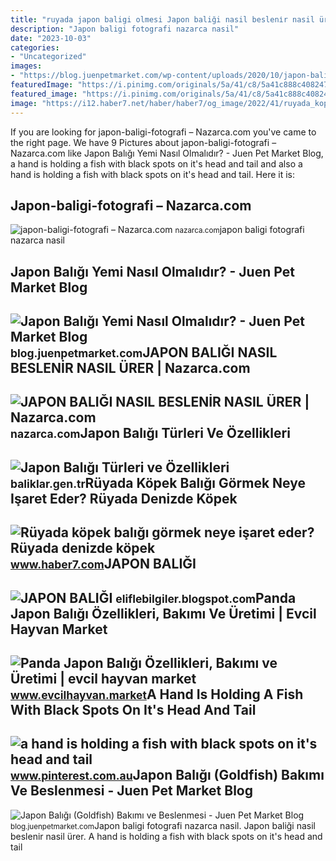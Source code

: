 ```yaml
---
title: "ruyada japon baligi olmesi Japon baliği nasil besleni̇r nasil ürer"
description: "Japon baligi fotografi nazarca nasil"
date: "2023-10-03"
categories:
- "Uncategorized"
images:
- "https://blog.juenpetmarket.com/wp-content/uploads/2020/10/japon-baligi-goldfish-bakimi-ve-beslenmesi.jpg"
featuredImage: "https://i.pinimg.com/originals/5a/41/c8/5a41c888c4082475a3d3db8a334e38b1.jpg"
featured_image: "https://i.pinimg.com/originals/5a/41/c8/5a41c888c4082475a3d3db8a334e38b1.jpg"
image: "https://i12.haber7.net/haber/haber7/og_image/2022/41/ruyada_kopek_baligi_gormek_neye_isaret_eder_ruyada_denizde_kopek_baligi_gormek_hayirli_midir_1665642941_8656.jpg"
---
```


If you are looking for japon-baligi-fotografi – Nazarca.com you've came to the right page. We have 9 Pictures about japon-baligi-fotografi – Nazarca.com like Japon Balığı Yemi Nasıl Olmalıdır? - Juen Pet Market Blog, a hand is holding a fish with black spots on it's head and tail and also a hand is holding a fish with black spots on it's head and tail. Here it is:

Japon-baligi-fotografi – Nazarca.com
------------------------------------

 ![japon-baligi-fotografi – Nazarca.com](http://nazarca.com/wp-content/uploads/2012/06/japon-baligi-fotografi.jpg) <small>nazarca.com</small>japon baligi fotografi nazarca nasil

Japon Balığı Yemi Nasıl Olmalıdır? - Juen Pet Market Blog
---------------------------------------------------------

 ![Japon Balığı Yemi Nasıl Olmalıdır? - Juen Pet Market Blog](https://blog.juenpetmarket.com/wp-content/uploads/2019/10/japon-baligi-yemi-nasil-olmalidir.jpg) <small>blog.juenpetmarket.com</small>JAPON BALIĞI NASIL BESLENİR NASIL ÜRER | Nazarca.com
----------------------------------------------------

 ![JAPON BALIĞI NASIL BESLENİR NASIL ÜRER | Nazarca.com](https://nazarca.com/wp-content/uploads/2012/06/japon-baligi-resim.jpg) <small>nazarca.com</small>Japon Balığı Türleri Ve Özellikleri
-----------------------------------

 ![Japon Balığı Türleri ve Özellikleri](https://www.baliklar.gen.tr/images/japon-baligi-turleri.jpg) <small>baliklar.gen.tr</small>Rüyada Köpek Balığı Görmek Neye Işaret Eder? Rüyada Denizde Köpek
-----------------------------------------------------------------

 ![Rüyada köpek balığı görmek neye işaret eder? Rüyada denizde köpek](https://i12.haber7.net/haber/haber7/og_image/2022/41/ruyada_kopek_baligi_gormek_neye_isaret_eder_ruyada_denizde_kopek_baligi_gormek_hayirli_midir_1665642941_8656.jpg) <small>www.haber7.com</small>JAPON BALIĞI
------------

 ![JAPON BALIĞI](https://bitkibalik.com/wp-content/uploads/2019/09/Japon-Balığı-e1632477102533.jpg) <small>eliflebilgiler.blogspot.com</small>Panda Japon Balığı Özellikleri, Bakımı Ve Üretimi | Evcil Hayvan Market
-----------------------------------------------------------------------

 ![Panda Japon Balığı Özellikleri, Bakımı ve Üretimi | evcil hayvan market](https://www.evcilhayvan.market/wp-content/uploads/2018/11/panda-japon-baligi.jpg) <small>www.evcilhayvan.market</small>A Hand Is Holding A Fish With Black Spots On It's Head And Tail
---------------------------------------------------------------

 ![a hand is holding a fish with black spots on it's head and tail](https://i.pinimg.com/originals/5a/41/c8/5a41c888c4082475a3d3db8a334e38b1.jpg) <small>www.pinterest.com.au</small>Japon Balığı (Goldfish) Bakımı Ve Beslenmesi - Juen Pet Market Blog
-------------------------------------------------------------------

 ![Japon Balığı (Goldfish) Bakımı ve Beslenmesi - Juen Pet Market Blog](https://blog.juenpetmarket.com/wp-content/uploads/2020/10/japon-baligi-goldfish-bakimi-ve-beslenmesi.jpg) <small>blog.juenpetmarket.com</small>Japon baligi fotografi nazarca nasil. Japon baliği nasil besleni̇r nasil ürer. A hand is holding a fish with black spots on it's head and tail
